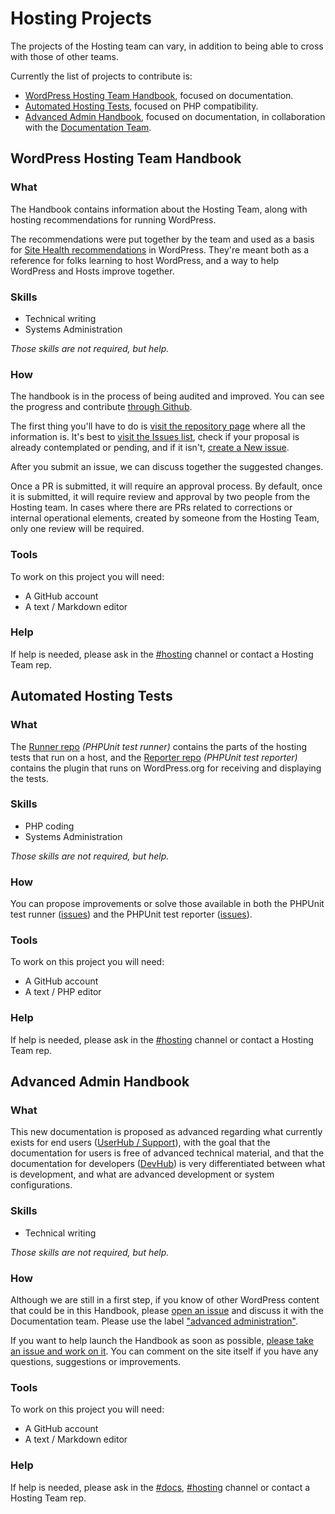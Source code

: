 # Hosting Projects

The projects of the Hosting team can vary, in addition to being able to cross with those of other teams.

Currently the list of projects to contribute is:

- [WordPress Hosting Team Handbook](https://make.wordpress.org/hosting/handbook/), focused on documentation.
- [Automated Hosting Tests](https://make.wordpress.org/hosting/test-results/), focused on PHP compatibility.
- [Advanced Admin Handbook](https://developer.wordpress.org/advanced-administration/), focused on documentation, in collaboration with the [Documentation Team](https://make.wordpress.org/docs/).

## WordPress Hosting Team Handbook

### What

The Handbook contains information about the Hosting Team, along with hosting recommendations for running WordPress.

The recommendations were put together by the team and used as a basis for [Site Health recommendations](https://make.wordpress.org/support/handbook/appendix/troubleshooting-using-the-health-check/) in WordPress. They're meant both as a reference for folks learning to host WordPress, and a way to help WordPress and Hosts improve together.

### Skills

- Technical writing
- Systems Administration

_Those skills are not required, but help._

### How

The handbook is in the process of being audited and improved. You can see the progress and contribute [through Github](https://github.com/WordPress/hosting-handbook).

The first thing you'll have to do is [visit the repository page](https://github.com/WordPress/hosting-handbook) where all the information is. It's best to [visit the Issues list](https://github.com/WordPress/hosting-handbook/issues), check if your proposal is already contemplated or pending, and if it isn't, [create a New issue](https://github.com/WordPress/hosting-handbook/issues/new).

After you submit an issue, we can discuss together the suggested changes.

Once a PR is submitted, it will require an approval process. By default, once it is submitted, it will require review and approval by two people from the Hosting team. In cases where there are PRs related to corrections or internal operational elements, created by someone from the Hosting Team, only one review will be required.

### Tools

To work on this project you will need:

- A GitHub account
- A text / Markdown editor

### Help

If help is needed, please ask in the [#hosting](https://wordpress.slack.com/archives/hosting) channel or contact a Hosting Team rep.

## Automated Hosting Tests

### What

The [Runner repo](https://github.com/WordPress/phpunit-test-runner) _(PHPUnit test runner)_ contains the parts of the hosting tests that run on a host, and the [Reporter repo](https://github.com/WordPress/phpunit-test-reporter) _(PHPUnit test reporter)_ contains the plugin that runs on WordPress.org for receiving and displaying the tests.

### Skills

- PHP coding
- Systems Administration

_Those skills are not required, but help._

### How

You can propose improvements or solve those available in both the PHPUnit test runner ([issues](https://github.com/WordPress/phpunit-test-runner/issues)) and the PHPUnit test reporter ([issues](https://github.com/WordPress/phpunit-test-reporter/issues)).

### Tools

To work on this project you will need:

- A GitHub account
- A text / PHP editor

### Help

If help is needed, please ask in the [#hosting](https://wordpress.slack.com/archives/hosting) channel or contact a Hosting Team rep.

## Advanced Admin Handbook

### What

This new documentation is proposed as advanced regarding what currently exists for end users ([UserHub / Support](https://wordpress.org/support/)), with the goal that the documentation for users is free of advanced technical material, and that the documentation for developers ([DevHub](https://developer.wordpress.org/)) is very differentiated between what is development, and what are advanced development or system configurations.

### Skills

- Technical writing

_Those skills are not required, but help._

### How

Although we are still in a first step, if you know of other WordPress content that could be in this Handbook, please [open an issue](https://github.com/WordPress/Documentation-Issue-Tracker/issues) and discuss it with the Documentation team. Please use the label ["advanced administration"](https://github.com/WordPress/Documentation-Issue-Tracker/labels/advanced%20administration).

If you want to help launch the Handbook as soon as possible, [please take an issue and work on it](https://github.com/zzap/WordPress-Advanced-administration-handbook/issues). You can comment on the site itself if you have any questions, suggestions or improvements.

### Tools

To work on this project you will need:

- A GitHub account
- A text / Markdown editor

### Help

If help is needed, please ask in the [#docs](https://wordpress.slack.com/archives/docs), [#hosting](https://wordpress.slack.com/archives/hosting) channel or contact a Hosting Team rep.
